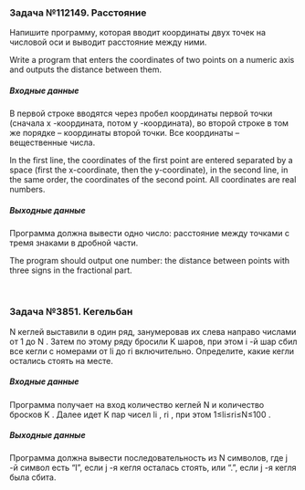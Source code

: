 
<h3>Задача №112149. Расстояние</h3>
<p>Напишите программу, которая вводит координаты двух точек на числовой оси и выводит расстояние между ними.</p>
<p>Write a program that enters the coordinates of two points on a numeric axis and outputs the distance between them.</p>

<h5>Входные данные</h5>
<p>В первой строке вводятся через пробел координаты первой точки (сначала x -координата, потом y -координата), во второй строке в том же порядке – координаты второй точки. Все координаты – вещественные числа.</p>

<p>In the first line, the coordinates of the first point are entered separated by a space (first the x-coordinate, then the y-coordinate), in the second line, in the same order, the coordinates of the second point. All coordinates are real numbers.</p>

<h5>Выходные данные</h5>
<p>Программа должна вывести одно число: расстояние между точками с тремя знаками в дробной части.</p>
<p>The program should output one number: the distance between points with three signs in the fractional part.</p>
<br/>

<h3>Задача №3851. Кегельбан</h3>
<p>N
 кеглей выставили в один ряд, занумеровав их слева направо числами от 1
 до N
. Затем по этому ряду бросили K
 шаров, при этом i
-й шар сбил все кегли с номерами от li
 до ri
 включительно. Определите, какие кегли остались стоять на месте.
</p>

<h5>Входные данные</h5>
<p>Программа получает на вход количество кеглей N
 и количество бросков K
. Далее идет K
 пар чисел li
, ri
, при этом 1≤li≤ri≤N≤100
.</p>

<h5>Выходные данные</h5>
<p>Программа должна вывести последовательность из N
 символов, где j
-й символ есть “I”, если j
-я кегля осталась стоять, или “.”, если j
-я кегля была сбита.
</p>
